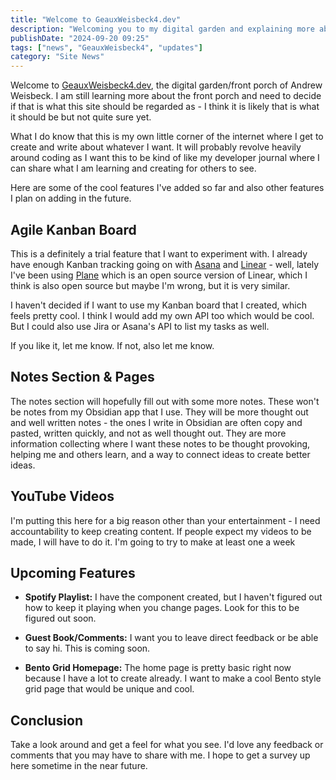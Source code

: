 ```yaml
---
title: "Welcome to GeauxWeisbeck4.dev"
description: "Welcoming you to my digital garden and explaining more about the purpose of this website."
publishDate: "2024-09-20 09:25"
tags: ["news", "GeauxWeisbeck4", "updates"]
category: "Site News"
---
```


Welcome to [GeauxWeisbeck4.dev](https://geauxweisbeck4.dev), the digital garden/front porch of Andrew Weisbeck. I am still learning more about the front porch and need to decide if that is what this site should be regarded as - I think it is likely that is what it should be but not quite sure yet.

What I do know that this is my own little corner of the internet where I get to create and write about whatever I want. It will probably revolve heavily around coding as I want this to be kind of like my developer journal where I can share what I am learning and creating for others to see.

Here are some of the cool features I've added so far and also other features I plan on adding in the future.

## Agile Kanban Board

This is a definitely a trial feature that I want to experiment with. I already have enough Kanban tracking going on with [Asana](https://asana.com) and [Linear](https://linear.app) - well, lately I've been using [Plane](https://plane.so/) which is an open source version of Linear, which I think is also open source but maybe I'm wrong, but it is very similar.

I haven't decided if I want to use my Kanban board that I created, which feels pretty cool. I think I would add my own API too which would be cool. But I could also use Jira or Asana's API to list my tasks as well.

If you like it, let me know. If not, also let me know.

## Notes Section & Pages

The notes section will hopefully fill out with some more notes. These won't be notes from my Obsidian app that I use. They will be more thought out and well written notes - the ones I write in Obsidian are often copy and pasted, written quickly, and not as well thought out. They are more information collecting where I want these notes to be thought provoking, helping me and others learn, and a way to connect ideas to create better ideas.

## YouTube Videos

I'm putting this here for a big reason other than your entertainment - I need accountability to keep creating content. If people expect my videos to be made, I will have to do it. I'm going to try to make at least one a week

## Upcoming Features

- **Spotify Playlist:** I have the component created, but I haven't figured out how to keep it playing when you change pages. Look for this to be figured out soon.

- **Guest Book/Comments:** I want you to leave direct feedback or be able to say hi. This is coming soon.

- **Bento Grid Homepage:** The home page is pretty basic right now because I have a lot to create already. I want to make a cool Bento style grid page that would be unique and cool.

## Conclusion

Take a look around and get a feel for what you see. I'd love any feedback or comments that you may have to share with me. I hope to get a survey up here sometime in the near future.
